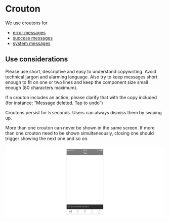 # Crouton

We use croutons for

* [error messages](../../feedback-scenarios/error-scenario.md)
* [success messages](../../feedback-scenarios/success-scenario.md)
* [system messages](../../feedback-scenarios/system-message.md)

## Use considerations

Please use short, descriptive and easy to understand copywriting. Avoid technical jargon and alarming language. Also try to keep messages short enough to fit on one or two lines and keep the component size small enough \(80 characters maximum\).

If a crouton includes an action, please clarify that with the copy included \(for instance: “Message deleted. Tap to undo”\)

Croutons persist for 5 seconds. Users can always dismiss them by swiping up.

More than one crouton can never be shown in the same screen. If more than one crouton need to be shown simultaneously, closing one should trigger showing the next one and so on.

![](../../../../.gitbook/assets/ios-system-crouton.jpg)



